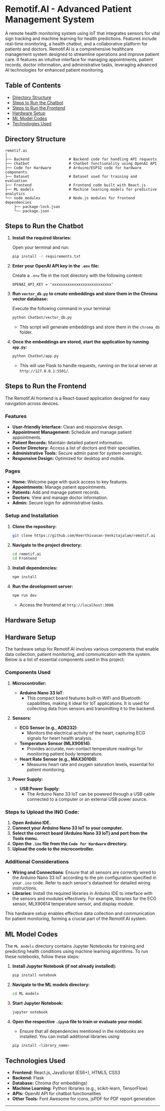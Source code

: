 # Remotif.AI - Advanced Patient Management System
A remote health monitoring system using IoT that integrates sensors for vital sign tracking and machine learning for health predictions. Features include real-time monitoring, a health chatbot, and a collaborative platform for patients and doctors.
Remotif.AI is a comprehensive healthcare management system designed to streamline operations and improve patient care. It features an intuitive interface for managing appointments, patient records, doctor information, and administrative tasks, leveraging advanced AI technologies for enhanced patient monitoring.

## Table of Contents

- [Directory Structure](#directory-structure)
- [Steps to Run the Chatbot](#steps-to-run-the-chatbot)
- [Steps to Run the Frontend](#steps-to-run-the-frontend)
- [Hardware Setup](#hardware-setup)
- [ML Model Codes](#ml-model-codes)
- [Technologies Used](#technologies-used)

## Directory Structure

```
remotif.ai
│
├── Backend                  # Backend code for handling API requests
├── Chatbot                  # Chatbot functionality using OpenAI API
├── Code for Hardware        # Arduino/ESP32 code for hardware components
├── Dataset                  # Dataset used for training and evaluation
├── Frontend                 # Frontend code built with React.js
├── ML models                # Machine learning models for predictive analytics
└── node_modules             # Node.js modules for frontend dependencies
    ├── package-lock.json
    └── package.json
```

## Steps to Run the Chatbot

1. **Install the required libraries:**

   Open your terminal and run:

   ```bash
   pip install -r requirements.txt
   ```

2. **Enter your OpenAI API key in the `.env` file:**

   Create a `.env` file in the root directory with the following content:

   ```plaintext
   OPENAI_API_KEY = 'xxxxxxxxxxxxxxxxxxxxxxxxxxx'
   ```

3. **Run `vector_db.py` to create embeddings and store them in the Chroma vector database:**

   Execute the following command in your terminal:

   ```bash
   python Chatbot/vector_db.py
   ```

   * This script will generate embeddings and store them in the `chroma_db` folder.

4. **Once the embeddings are stored, start the application by running `app.py`:**

   ```bash
   python Chatbot/app.py
   ```

   * This will use Flask to handle requests, running on the local server at `http://127.0.0.1:5501/`.

## Steps to Run the Frontend

The Remotif.AI frontend is a React-based application designed for easy navigation across devices.

### Features
- **User-friendly Interface:** Clean and responsive design.
- **Appointment Management:** Schedule and manage patient appointments.
- **Patient Records:** Maintain detailed patient information.
- **Doctor Directory:** Access a list of doctors and their specialties.
- **Administrative Tools:** Secure admin panel for system oversight.
- **Responsive Design:** Optimized for desktop and mobile.

### Pages
- **Home:** Welcome page with quick access to key features.
- **Appointments:** Manage patient appointments.
- **Patients:** Add and manage patient records.
- **Doctors:** View and manage doctor information.
- **Admin:** Secure login for administrative tasks.

### Setup and Installation

1. **Clone the repository:**

   ```bash
   git clone https://github.com/Keerthivasan-Venkitajalam/remotif.ai
   ```

2. **Navigate to the project directory:**

   ```bash
   cd remotif.ai
   cd Frontend
   ```

3. **Install dependencies:**

   ```bash
   npm install
   ```

4. **Run the development server:**

   ```bash
   npm run dev
   ```

   * Access the frontend at `http://localhost:3000`.

## Hardware Setup

## Hardware Setup

The hardware setup for Remotif.AI involves various components that enable data collection, patient monitoring, and communication with the system. Below is a list of essential components used in this project:

### Components Used

1. **Microcontroller:**
   - **Arduino Nano 33 IoT**: 
     - This compact board features built-in WiFi and Bluetooth capabilities, making it ideal for IoT applications. It is used for collecting data from sensors and transmitting it to the backend.

2. **Sensors:**
   - **ECG Sensor (e.g., AD8232)**: 
     - Monitors the electrical activity of the heart, capturing ECG signals for heart health analysis.
   - **Temperature Sensor (MLX90614)**: 
     - Provides accurate, non-contact temperature readings for monitoring patient body temperature.
   - **Heart Rate Sensor (e.g., MAX30100)**: 
     - Measures heart rate and oxygen saturation levels, essential for patient monitoring.

3. **Power Supply:**
   - **USB Power Supply**: 
     - The Arduino Nano 33 IoT can be powered through a USB cable connected to a computer or an external USB power source.

### Steps to Upload the INO Code:

1. **Open Arduino IDE.**
2. **Connect your Arduino Nano 33 IoT to your computer.**
3. **Select the correct board (Arduino Nano 33 IoT) and port from the Tools menu.**
4. **Open the `.ino` file from the `Code for Hardware` directory.**
5. **Upload the code to the microcontroller.**

### Additional Considerations

- **Wiring and Connections**: Ensure that all sensors are correctly wired to the Arduino Nano 33 IoT according to the pin configuration specified in your `.ino` code. Refer to each sensor's datasheet for detailed wiring instructions.
- **Libraries**: Install the required libraries in Arduino IDE to interface with the sensors and modules effectively. For example, libraries for the ECG sensor, MLX90614 temperature sensor, and display module.

This hardware setup enables effective data collection and communication for patient monitoring, forming a crucial part of the Remotif.AI system.


## ML Model Codes

The `ML models` directory contains Jupyter Notebooks for training and predicting health conditions using machine learning algorithms. To run these notebooks, follow these steps:

1. **Install Jupyter Notebook (if not already installed):**

   ```bash
   pip install notebook
   ```

2. **Navigate to the ML models directory:**

   ```bash
   cd ML models
   ```

3. **Start Jupyter Notebook:**

   ```bash
   jupyter notebook
   ```

4. **Open the respective `.ipynb` file to train or evaluate your model.**

   * Ensure that all dependencies mentioned in the notebooks are installed. You can install additional libraries using:

   ```bash
   pip install <library_name>
   ```

## Technologies Used

- **Frontend:** React.js, JavaScript (ES6+), HTML5, CSS3
- **Backend:** Flask
- **Database:** Chroma (for embeddings)
- **Machine Learning:** Python libraries (e.g., scikit-learn, TensorFlow)
- **APIs:** OpenAI API for chatbot functionalities
- **Other Tools:** Font Awesome for icons, jsPDF for PDF report generation

---

